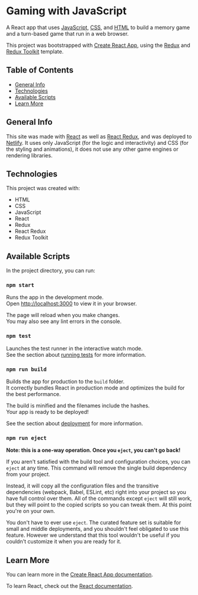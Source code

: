 # Gaming with JavaScript

A React app that uses [JavaScript](https://developer.mozilla.org/en-US/docs/Web/JavaScript), [CSS](https://developer.mozilla.org/en-US/docs/Web/CSS), and [HTML](https://developer.mozilla.org/en-US/docs/Web/HTML) to build a memory game and a turn-based game that run in a web browser.

This project was bootstrapped with [Create React App](https://github.com/facebook/create-react-app), using the [Redux](https://redux.js.org/) and [Redux Toolkit](https://redux-toolkit.js.org/) template.

## Table of Contents

* [General Info](#general-info)
* [Technologies](#technologies)
* [Available Scripts](#available-scripts)
* [Learn More](#learn-more)

## General Info

This site was made with [React](https://reactjs.org/) as well as [React Redux](https://react-redux.js.org/), and was deployed to [Netlify](https://www.netlify.com/). It uses only JavaScript (for the logic and interactivity) and CSS (for the styling and animations), it does not use any other game engines or rendering libraries.

## Technologies

This project was created with:

* HTML
* CSS
* JavaScript
* React
* Redux
* React Redux
* Redux Toolkit

## Available Scripts

In the project directory, you can run:

### `npm start`

Runs the app in the development mode.\
Open [http://localhost:3000](http://localhost:3000) to view it in your browser.

The page will reload when you make changes.\
You may also see any lint errors in the console.

### `npm test`

Launches the test runner in the interactive watch mode.\
See the section about [running tests](https://facebook.github.io/create-react-app/docs/running-tests) for more information.

### `npm run build`

Builds the app for production to the `build` folder.\
It correctly bundles React in production mode and optimizes the build for the best performance.

The build is minified and the filenames include the hashes.\
Your app is ready to be deployed!

See the section about [deployment](https://facebook.github.io/create-react-app/docs/deployment) for more information.

### `npm run eject`

**Note: this is a one-way operation. Once you `eject`, you can't go back!**

If you aren't satisfied with the build tool and configuration choices, you can `eject` at any time. This command will remove the single build dependency from your project.

Instead, it will copy all the configuration files and the transitive dependencies (webpack, Babel, ESLint, etc) right into your project so you have full control over them. All of the commands except `eject` will still work, but they will point to the copied scripts so you can tweak them. At this point you're on your own.

You don't have to ever use `eject`. The curated feature set is suitable for small and middle deployments, and you shouldn't feel obligated to use this feature. However we understand that this tool wouldn't be useful if you couldn't customize it when you are ready for it.

## Learn More

You can learn more in the [Create React App documentation](https://facebook.github.io/create-react-app/docs/getting-started).

To learn React, check out the [React documentation](https://reactjs.org/).
